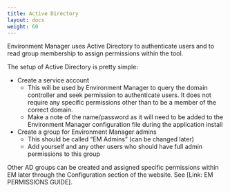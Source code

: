 ```yaml
---
title: Active Directory
layout: docs
weight: 60
---
```


Environment Manager uses Active Directory to authenticate users and to read group membership to assign permissions within the tool.

The setup of Active Directory is pretty simple:

- Create a service account 
    - This will be used by Environment Manager to query the domain controller and seek permission to authenticate users. It does not require any specific permissions other than to be a member of the correct domain.
    - Make a note of the name/password as it will need to be added to the Environment Manager configuration file during the application install
- Create a group for Environment Manager admins
    - This should be called “EM Admins” (can be changed later)
    - Add yourself and any other users who should have full admin permissions to this group

Other AD groups can be created and assigned specific permissions within EM later through the Configuration section of the website. See [Link: EM PERMISSIONS GUIDE].
